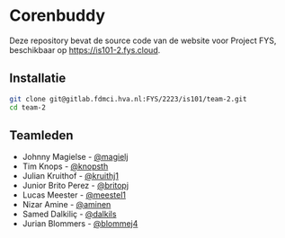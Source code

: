 # Corenbuddy

Deze repository bevat de source code van de website voor Project FYS, beschikbaar op https://is101-2.fys.cloud.

## Installatie

```bash
git clone git@gitlab.fdmci.hva.nl:FYS/2223/is101/team-2.git
cd team-2

```

## Teamleden

- Johnny Magielse - [@magielj](https://gitlab.fdmci.hva.nl/magielj)
- Tim Knops - [@knopsth](https://gitlab.fdmci.hva.nl/knopsth)
- Julian Kruithof - [@kruithj1](https://gitlab.fdmci.hva.nl/kruithj1)
- Junior Brito Perez - [@britopj](https://gitlab.fdmci.hva.nl/britopj)
- Lucas Meester - [@meestel1](https://gitlab.fdmci.hva.nl/meestel1)
- Nizar Amine - [@aminen](https://gitlab.fdmci.hva.nl/aminen)
- Samed Dalkiliç - [@dalkils](https://gitlab.fdmci.hva.nl/dalkils)
- Jurian Blommers - [@blommej4](https://gitlab.fdmci.hva.nl/blommej4)
